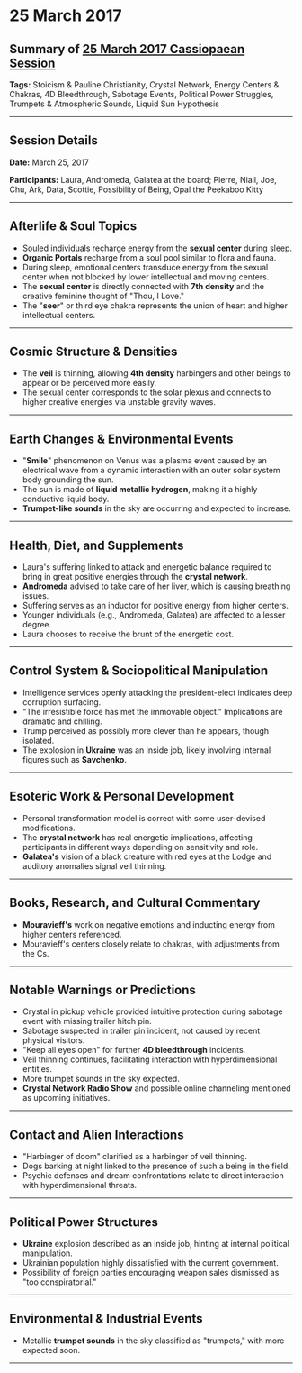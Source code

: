 # 25 March 2017

## Summary of [25 March 2017 Cassiopaean Session](https://cassiopaea.org/forum/threads/session-25-march-2017.43920/#post-708342)

**Tags:** Stoicism & Pauline Christianity, Crystal Network, Energy Centers & Chakras, 4D Bleedthrough, Sabotage Events, Political Power Struggles, Trumpets & Atmospheric Sounds, Liquid Sun Hypothesis

---

## Session Details

**Date:** March 25, 2017

**Participants:** Laura, Andromeda, Galatea at the board; Pierre, Niall, Joe, Chu, Ark, Data, Scottie, Possibility of Being, Opal the Peekaboo Kitty

---

## Afterlife & Soul Topics

- Souled individuals recharge energy from the **sexual center** during sleep.
- **Organic Portals** recharge from a soul pool similar to flora and fauna.
- During sleep, emotional centers transduce energy from the sexual center when not blocked by lower intellectual and moving centers.
- The **sexual center** is directly connected with **7th density** and the creative feminine thought of "Thou, I Love."
- The "**seer**" or third eye chakra represents the union of heart and higher intellectual centers.

---

## Cosmic Structure & Densities

- The **veil** is thinning, allowing **4th density** harbingers and other beings to appear or be perceived more easily.
- The sexual center corresponds to the solar plexus and connects to higher creative energies via unstable gravity waves.

---

## Earth Changes & Environmental Events

- "**Smile**" phenomenon on Venus was a plasma event caused by an electrical wave from a dynamic interaction with an outer solar system body grounding the sun.
- The sun is made of **liquid metallic hydrogen**, making it a highly conductive liquid body.
- **Trumpet-like sounds** in the sky are occurring and expected to increase.

---

## Health, Diet, and Supplements

- Laura's suffering linked to attack and energetic balance required to bring in great positive energies through the **crystal network**.
- **Andromeda** advised to take care of her liver, which is causing breathing issues.
- Suffering serves as an inductor for positive energy from higher centers.
- Younger individuals (e.g., Andromeda, Galatea) are affected to a lesser degree.
- Laura chooses to receive the brunt of the energetic cost.

---

## Control System & Sociopolitical Manipulation

- Intelligence services openly attacking the president-elect indicates deep corruption surfacing.
- "The irresistible force has met the immovable object." Implications are dramatic and chilling.
- Trump perceived as possibly more clever than he appears, though isolated.
- The explosion in **Ukraine** was an inside job, likely involving internal figures such as **Savchenko**.

---

## Esoteric Work & Personal Development

- Personal transformation model is correct with some user-devised modifications.
- The **crystal network** has real energetic implications, affecting participants in different ways depending on sensitivity and role.
- **Galatea's** vision of a black creature with red eyes at the Lodge and auditory anomalies signal veil thinning.

---

## Books, Research, and Cultural Commentary

- **Mouravieff's** work on negative emotions and inducting energy from higher centers referenced.
- Mouravieff's centers closely relate to chakras, with adjustments from the Cs.

---

## Notable Warnings or Predictions

- Crystal in pickup vehicle provided intuitive protection during sabotage event with missing trailer hitch pin.
- Sabotage suspected in trailer pin incident, not caused by recent physical visitors.
- "Keep all eyes open" for further **4D bleedthrough** incidents.
- Veil thinning continues, facilitating interaction with hyperdimensional entities.
- More trumpet sounds in the sky expected.
- **Crystal Network Radio Show** and possible online channeling mentioned as upcoming initiatives.

---

## Contact and Alien Interactions

- "Harbinger of doom" clarified as a harbinger of veil thinning.
- Dogs barking at night linked to the presence of such a being in the field.
- Psychic defenses and dream confrontations relate to direct interaction with hyperdimensional threats.

---

## Political Power Structures

- **Ukraine** explosion described as an inside job, hinting at internal political manipulation.
- Ukrainian population highly dissatisfied with the current government.
- Possibility of foreign parties encouraging weapon sales dismissed as "too conspiratorial."

---

## Environmental & Industrial Events

- Metallic **trumpet sounds** in the sky classified as "trumpets," with more expected soon.

---

